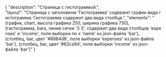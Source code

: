 {
"description": "Страница с гистограммой.",
"layout": "Страница с заголовком 'Гистограмма' содержит график вида гистограмма. Гистограмма содержит два вида столбца.",
"elements": "(график, chart, высота графика 250, ширина графика 730),
(гистограмма, bars, линия сетки '3 3', содержит два вида столбцов 'expenses' и 'income', поле выборки по x 'name' из json-файла 'bar'),
(столбец, bar, цвет '#8884d8', поле выборки 'expenses' из json-файла 'bar'),
(столбец, bar, цвет '#82ca9d', поле выборки 'income' из json-файла 'bar')"
}